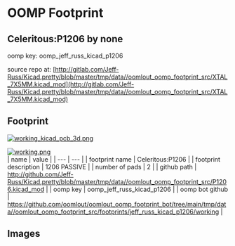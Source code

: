 # OOMP Footprint  
## Celeritous:P1206  by none  
  
oomp key: oomp_jeff_russ_kicad_p1206  
  
source repo at: [http://gitlab.com/Jeff-Russ/Kicad.pretty/blob/master/tmp/data//oomlout_oomp_footprint_src/XTAL_7X5MM.kicad_mod](http://gitlab.com/Jeff-Russ/Kicad.pretty/blob/master/tmp/data//oomlout_oomp_footprint_src/XTAL_7X5MM.kicad_mod)  
## Footprint  
  
[![working_kicad_pcb_3d.png](working_kicad_pcb_3d_600.png)](working_kicad_pcb_3d.png)  
  
[![working.png](working_600.png)](working.png)  
| name | value | 
| --- | --- | 
| footprint name | Celeritous:P1206 | 
| footprint description | 1206 PASSIVE | 
| number of pads | 2 | 
| github path | http://github.com/Jeff-Russ/Kicad.pretty/blob/master/tmp/data//oomlout_oomp_footprint_src/P1206.kicad_mod | 
| oomp key | oomp_jeff_russ_kicad_p1206 | 
| oomp bot github | https://github.com/oomlout/oomlout_oomp_footprint_bot/tree/main/tmp/data//oomlout_oomp_footprint_src/footprints/jeff_russ_kicad_p1206/working | 
## Images  
